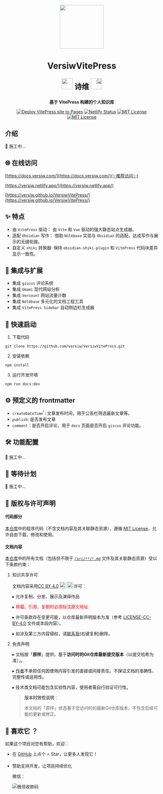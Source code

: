 <p align="center">
  <img width="144px" src="https://docs.versiw.com/versiw.svg" />
</p>

<h1 align="center">VersiwVitePress</h1>
<p align="center" style='font-size: 24px;font-weight:bold;'><img src="https://www.emojiall.com/images/120/microsoft-teams/15.0/1f389.png" width="36" /> 诗维 <img src="https://www.emojiall.com/images/120/microsoft-teams/15.0/1f389.png" width="36" style="transform: scaleX(-1);"/> </p>
<p align="center"><b>基于 VitePress 构建的个人知识库</b></p>
<p align="center">
    <a href="https://github.com/versiw/VersiwVitePress/actions/workflows/deploy.yml" rel="noopener noreferrer" ><img src="https://img.shields.io/github/actions/workflow/status/versiw/VersiwVitePress/deploy.yml" alt="Deploy VitePress site to Pages"></a>
    <a href="https://app.netlify.com"rel="noopener noreferrer" ><img src="https://api.netlify.com/api/v1/badges/88675ff9-4989-41cf-8ea7-868d8aae2fae/deploy-status?branch=main" alt="Netlify Status"></a>
    <a href="./LICENSE-MIT" rel="noopener noreferrer" ><img src="https://img.shields.io/github/license/versiw/VersiwVitePress?style=flat" alt="MIT License"></a>
    <a href="./LICENSE-CC-BY-4.0" rel="noopener noreferrer" ><img src="https://img.shields.io/badge/License-CC_BY_4.0-lightgrey.svg" alt="MIT License"></a>
    
    
</p>

## 介绍

🚧 施工中...

## 🌐 在线访问

[https://docs.versiw.com/](https://docs.versiw.com/)(✨推荐访问✨)

[https://versiw.netlify.app/](https://versiw.netlify.app/)

[https://versiw.github.io/VersiwVitePress/](https://versiw.github.io/VersiwVitePress/)

## ✨ 特点

- 由 `VitePress` 驱动： 由 `Vite` 和 `Vue` 驱动的强大静态站点生成器。
- 适配 `Obsidian` 写作： 借助 `Nólëbase` 实现与 `Obsidian` 的适配，达成写作与展示的无缝衔接。
- 自定义 `shiki` 转换器: 保持 `obsidian-shiki-plugin` 和 `VitePress` 代码块差异显示一致性。

## 🎨 集成与扩展

- 集成 `giscus` 评论系统
- 集成 `Umami` 现代网站分析
- 集成 `Vercount` 网站流量计数
- 集成 `Nólëbase` 多元化的文档工程工具
- 集成 `VitePress Sidebar` 自动侧边栏生成器

## 🚀 快速启动

1. 下载代码

```shell
git clone https://github.com/versiw/VersiwVitePress.git
```

2. 安装依赖

```shell
npm install
```

3. 运行开发环境

```shell
npm run docs:dev
```

## ⚙ 预定义的 frontmatter

- `createDateTime`<sup style="color:red">\*</sup>: 文章发布时间，用于公告栏筛选最新文章等。
- `publish`: 是否发布文章
- `comment`：是否开启评论，用于 `docs` 页面是否开启 `giscus` 评论功能。

## 🛠 功能配置

🚧 施工中...

## 🔮 等待计划

🚧 施工中...

## 📜 版权与许可声明

#### 代码部分​

[本仓库](https://github.com/versiw/VersiwVitePress)中的程序代码（不含文档内容及其关联静态资源），遵循 [MIT License](./LICENSE-MIT)，允许自由下载、修改和使用。

#### 文档内容

[本仓库](https://github.com/versiw/VersiwVitePress)中的所有文档（包括但不限于 [`/src/**​/*.md`](./src) 文件及其关联静态资源）受以下条款约束：

1. ​知识共享许可

   文档内容采用 ​<a href="https://creativecommons.org/licenses/by/4.0/?ref=chooser-v1" target="_blank" rel="license noopener noreferrer" style="display:inline-block;">CC BY 4.0<img style="height:22px!important;margin-left:3px;vertical-align:text-bottom;" src="https://mirrors.creativecommons.org/presskit/icons/cc.svg?ref=chooser-v1" alt=""><img style="height:22px!important;margin-left:3px;vertical-align:text-bottom;" src="https://mirrors.creativecommons.org/presskit/icons/by.svg?ref=chooser-v1" alt=""></a>​ 许可：

   ▸ 允许复制、分发、展示及演绎作品

   ▸ <span style="color: #ff4d4f; font-weight: 600">转载、引用、复制时**必须**标注原文地址</span>

   ▸ 许可条款存在变更可能，以仓库最新声明版本为准（参考 [LICENSE-CC-BY-4.0](./LICENSE-CC-BY-4.0) 文件或本段内容）。

   ▸ 如涉及第三方内容侵权，请[联系我](stao.ding@qq.com)(右键复制)删除。

2. 免责声明

   ▸ 文档按「**原样**」提供，基于**访问时的Git仓库最新提交版本**（以提交哈希为准）」。

   ▸ [作者](https://github.com/versiw)不承担任何因使用内容引发的直接或间接责任。不保证文档的准确性、完整性或适用性。

   ▸ 技术类文档可能包含实验性内容，使用者需自行验证可行性。

   > ​**版本时效性说明**​：
   >
   > 本文档的「原样」状态基于您访问时的最新Git仓库版本，不包含后续可能的更新或修正。

## 🎁 喜欢它 ？

如果这个项目对您有帮助，欢迎：

- 在 [GitHub](https://github.com/versiw/VersiwVitePress) 上点个 ⭐️ Star，让更多人发现它！
- 赞助支持开发，让项目持续优化

  微信：

  ![微信收款码](https://gcore.jsdelivr.net/gh/versiw/FavPic/images/微信收款码.jpg)
